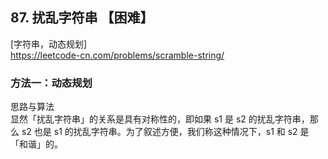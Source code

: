 ## 87. 扰乱字符串 【困难】     
[字符串，动态规划]      
https://leetcode-cn.com/problems/scramble-string/       

### 方法一：动态规划     
思路与算法    
显然「扰乱字符串」的关系是具有对称性的，即如果 s1 是 s2 的扰乱字符串，那么 s2 也是 s1 的扰乱字符串。为了叙述方便，我们称这种情况下，s1 和 s2 是「和谐」的。     



 
